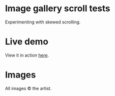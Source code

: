 # Image gallery scroll tests
Experimenting with skewed scrolling.

# Live demo
View it in action [here](https://jh-labs-skew-scrolling.netlify.app/).

# Images
All images &copy; the artist.
